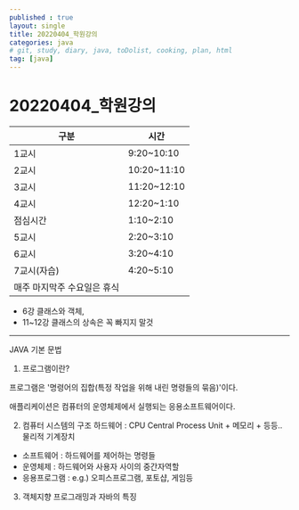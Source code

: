 ```yaml
---
published : true
layout: single
title: 20220404_학원강의
categories: java
# git, study, diary, java, toDolist, cooking, plan, html
tag: [java] 
---
```


# 20220404_학원강의
|구분|시간|
|---|---|
|1교시| 9:20~10:10|
|2교시| 10:20~11:10|
|3교시| 11:20~12:10|
|4교시| 12:20~1:10|
|점심시간| 1:10~2:10|
|5교시| 2:20~3:10| 
|6교시| 3:20~4:10|
|7교시(자습)| 4:20~5:10|
|매주 마지막주 수요일은 휴식|

* 6강 클래스와 객체,
* 11~12강 클래스의 상속은 꼭 빠지지 말것

-------
JAVA 기본 문법

1. 프로그램이란?

프로그램은 '명령어의 집합(특정 작업을 위해 내린 명령들의 묶음)'이다.

애플리케이션은 컴퓨터의 운영체제에서 실행되는 응용소프트웨어이다.

2. 컴퓨터 시스템의 구조
하드웨어 : CPU Central Process Unit + 메모리 + 등등.. 물리적 기계장치
+ 소프트웨어 : 하드웨어를 제어하는 명령들
+ 운영체제 : 하드웨어와 사용자 사이의 중간자역할
+ 응용프로그램 : e.g.) 오피스프로그램, 포토샵, 게임등

3. 객체지향 프로그래밍과 자바의 특징
